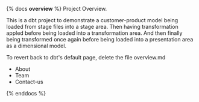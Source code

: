 {% docs __overview__ %}
Project Overview.

This is a dbt project to demonstrate a customer-product model being loaded from stage files into a stage area.
Then having transformation appled before being loaded into a transformation area.
And then finally being transformed once again before being loaded into a presentation area as a dimensional model.


To revert back to dbt's default page, delete the file overview.md

 
 - About
 - Team
 - Contact-us


{% enddocs %}